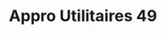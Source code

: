 ---
title: "Appro Utilitaires 49"
url: /saint-melaine-sur-aubance/appro-utilitaires-49/
shop: réparation de voitures
---
